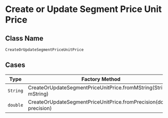 
# Create or Update Segment Price Unit Price

## Class Name

`CreateOrUpdateSegmentPriceUnitPrice`

## Cases

| Type | Factory Method |
|  --- | --- |
| `String` | CreateOrUpdateSegmentPriceUnitPrice.fromMString(String mString) |
| `double` | CreateOrUpdateSegmentPriceUnitPrice.fromPrecision(double precision) |

